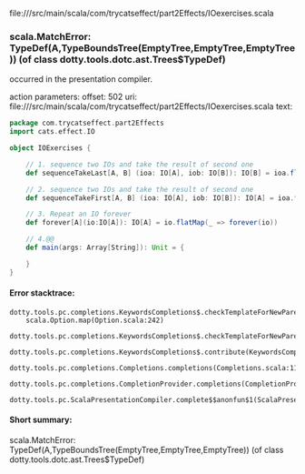 file://<WORKSPACE>/src/main/scala/com/trycatseffect/part2Effects/IOexercises.scala
### scala.MatchError: TypeDef(A,TypeBoundsTree(EmptyTree,EmptyTree,EmptyTree)) (of class dotty.tools.dotc.ast.Trees$TypeDef)

occurred in the presentation compiler.

action parameters:
offset: 502
uri: file://<WORKSPACE>/src/main/scala/com/trycatseffect/part2Effects/IOexercises.scala
text:
```scala
package com.trycatseffect.part2Effects
import cats.effect.IO

object IOExercises {

    // 1. sequence two IOs and take the result of second one
    def sequenceTakeLast[A, B] (ioa: IO[A], iob: IO[B]): IO[B] = ioa.flatMap(_ => iob)

    // 2. sequence two IOs and take the result of second one
    def sequenceTakeFirst[A, B] (ioa: IO[A], iob: IO[B]): IO[A] = ioa.flatMap(a => iob.map(_=> a))

    // 3. Repeat an IO forever
    def forever[A](io:IO[A]): IO[A] = io.flatMap(_ => forever(io))

    // 4.@@
    def main(args: Array[String]): Unit = {

    }
}
```



#### Error stacktrace:

```
dotty.tools.pc.completions.KeywordsCompletions$.checkTemplateForNewParents$$anonfun$2(KeywordsCompletions.scala:220)
	scala.Option.map(Option.scala:242)
	dotty.tools.pc.completions.KeywordsCompletions$.checkTemplateForNewParents(KeywordsCompletions.scala:221)
	dotty.tools.pc.completions.KeywordsCompletions$.contribute(KeywordsCompletions.scala:46)
	dotty.tools.pc.completions.Completions.completions(Completions.scala:119)
	dotty.tools.pc.completions.CompletionProvider.completions(CompletionProvider.scala:87)
	dotty.tools.pc.ScalaPresentationCompiler.complete$$anonfun$1(ScalaPresentationCompiler.scala:143)
```
#### Short summary: 

scala.MatchError: TypeDef(A,TypeBoundsTree(EmptyTree,EmptyTree,EmptyTree)) (of class dotty.tools.dotc.ast.Trees$TypeDef)